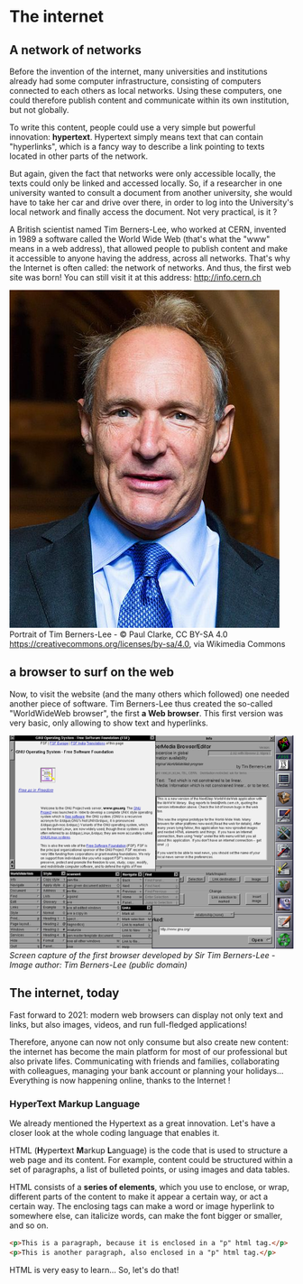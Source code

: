 # The internet

## A network of networks

Before the invention of the internet, many universities and institutions already had some computer infrastructure, consisting of computers connected to each others as local networks. Using these computers, one could therefore publish  content and communicate within its own institution, but not globally.

To write this content, people could use a very simple but powerful innovation: **hypertext**. Hypertext simply means text that can contain "hyperlinks", which is a fancy way to describe a link pointing to texts located in other parts of the network.

But again, given the fact that networks were only accessible locally, the texts could only be linked and accessed locally. So, if a researcher in one university wanted to consult a document from another university, she would have to take her car and drive over there, in order to log into the University's local network and finally access the document. Not very practical, is it ?

A British scientist named Tim Berners-Lee, who worked at CERN, invented in 1989 a software called the World Wide Web (that's what the "www" means in a web address), that allowed people to publish content and make it accessible to anyone having the address, across all networks. That's why the Internet is often called: the network of networks.
And thus, the first web site was born! You can still visit it at this address: http://info.cern.ch

![Tim Berners-Lee ](./assets/Sir_Tim_Berners-Lee_(cropped)-.jpg)
Portrait of Tim Berners-Lee - © Paul Clarke, CC BY-SA 4.0 <https://creativecommons.org/licenses/by-sa/4.0>, via Wikimedia Commons

## a browser to surf on the web

Now, to visit the website (and the many others which followed) one needed another piece of software. Tim Berners-Lee thus created the so-called "WorldWideWeb browser", the first **a Web browser**. This first version was very basic, only allowing to show text and hyperlinks.


![Screen capture of the first browser developed by Sir Tim Berners-Lee - Image author: Tim Berners-Lee](assets/worldwideweb-browser.png)
*Screen capture of the first browser developed by Sir Tim Berners-Lee - Image author: Tim Berners-Lee (public domain)*

## The internet, today

Fast forward to 2021: modern web browsers can display not only text and links, but also images, videos, and run full-fledged applications!

Therefore, anyone can now not only consume but also create new content: the internet has become the main platform for most of our professional but also private lifes. Communicating with friends and families, collaborating with colleagues, managing your bank account or planning your holidays... Everything is now happening online, thanks to the Internet !


### HyperText Markup Language

We already mentioned the Hypertext as a great innovation. Let's have a closer look at the whole coding language that enables it.

HTML (**H**yper**t**ext **M**arkup **L**anguage) is the code that is used to structure a web page and its content. For example, content could be structured within a set of paragraphs, a list of bulleted points, or using images and data tables.

HTML consists of a **series of elements**, which you use to enclose, or wrap, different parts of the content to make it appear a certain way, or act a certain way. The enclosing tags can make a word or image hyperlink to somewhere else, can italicize words, can make the font bigger or smaller, and so on.

```html
<p>This is a paragraph, because it is enclosed in a "p" html tag.</p>
<p>This is another paragraph, also enclosed in a "p" html tag.</p>
```

HTML is very easy to learn... So, let's do that!




